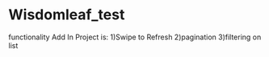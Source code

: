 # Wisdomleaf_test

functionality Add In Project is: 
1)Swipe to Refresh
2)pagination
3)filtering on list

